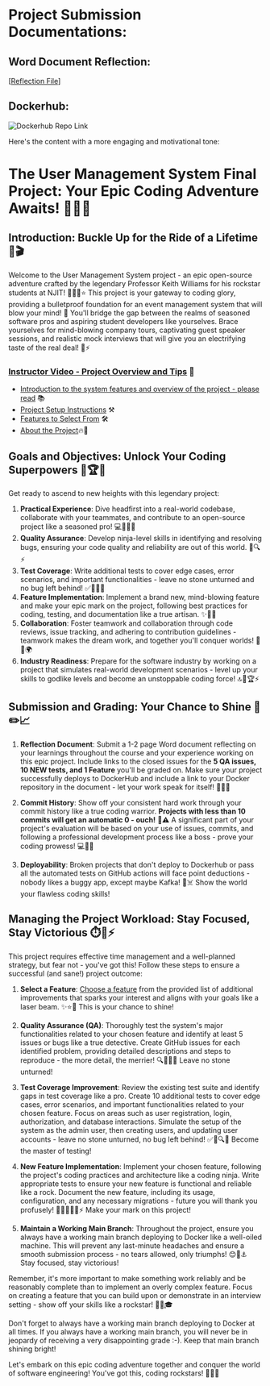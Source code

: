 # Project Submission Documentations:



## Word Document Reflection:
[[Reflection File](            )]

## Dockerhub:

![Dockerhub Repo Link](https://hub.docker.com/layers/gvinay191/user_management/latest/images/sha256-1f6ad3ad1c86736528bb81fbe61e336e6076302d19797959e909fe52e7d0fad4?context=repo)



Here's the content with a more engaging and motivational tone:

# The User Management System Final Project: Your Epic Coding Adventure Awaits! 🎉✨🔥

## Introduction: Buckle Up for the Ride of a Lifetime 🚀🎬

Welcome to the User Management System project - an epic open-source adventure crafted by the legendary Professor Keith Williams for his rockstar students at NJIT! 🏫👨‍🏫⭐ This project is your gateway to coding glory, providing a bulletproof foundation for an event management system that will blow your mind! 🤯 You'll bridge the gap between the realms of seasoned software pros and aspiring student developers like yourselves. Brace yourselves for mind-blowing company tours, captivating guest speaker sessions, and realistic mock interviews that will give you an electrifying taste of the real deal! 💼⚡

### [Instructor Video - Project Overview and Tips](https://youtu.be/gairLNAp6mA) 🎥

- [Introduction to the system features and overview of the project - please read](system_documentation.md) 📚
- [Project Setup Instructions](setup.md) ⚒️
- [Features to Select From](features.md) 🛠️
- [About the Project](about.md)🔥🌟

## Goals and Objectives: Unlock Your Coding Superpowers 🎯🏆🌟

Get ready to ascend to new heights with this legendary project:

1. **Practical Experience**: Dive headfirst into a real-world codebase, collaborate with your teammates, and contribute to an open-source project like a seasoned pro! 💻👩‍💻🔥
2. **Quality Assurance**: Develop ninja-level skills in identifying and resolving bugs, ensuring your code quality and reliability are out of this world. 🐞🔍⚡
3. **Test Coverage**: Write additional tests to cover edge cases, error scenarios, and important functionalities - leave no stone unturned and no bug left behind! ✅🧪🕵️‍♂️
4. **Feature Implementation**: Implement a brand new, mind-blowing feature and make your epic mark on the project, following best practices for coding, testing, and documentation like a true artisan. ✨🚀🎆
5. **Collaboration**: Foster teamwork and collaboration through code reviews, issue tracking, and adhering to contribution guidelines - teamwork makes the dream work, and together you'll conquer worlds! 🤝💪🌍
6. **Industry Readiness**: Prepare for the software industry by working on a project that simulates real-world development scenarios - level up your skills to godlike levels and become an unstoppable coding force! 🔝🚀🏆⚡

## Submission and Grading: Your Chance to Shine 📝✏️📈

1. **Reflection Document**: Submit a 1-2 page Word document reflecting on your learnings throughout the course and your experience working on this epic project. Include links to the closed issues for the **5 QA issues, 10 NEW tests, and 1 Feature** you'll be graded on. Make sure your project successfully deploys to DockerHub and include a link to your Docker repository in the document - let your work speak for itself! 📄🔗💥

2. **Commit History**: Show off your consistent hard work through your commit history like a true coding warrior. **Projects with less than 10 commits will get an automatic 0 - ouch!** 😬⚠️ A significant part of your project's evaluation will be based on your use of issues, commits, and following a professional development process like a boss - prove your coding prowess! 💻🔄🔥

3. **Deployability**: Broken projects that don't deploy to Dockerhub or pass all the automated tests on GitHub actions will face point deductions - nobody likes a buggy app, except maybe Kafka! 🐞☠️ Show the world your flawless coding skills!

## Managing the Project Workload: Stay Focused, Stay Victorious ⏱️🧠⚡

This project requires effective time management and a well-planned strategy, but fear not - you've got this! Follow these steps to ensure a successful (and sane!) project outcome:

1. **Select a Feature**: [Choose a feature](features.md) from the provided list of additional improvements that sparks your interest and aligns with your goals like a laser beam. ✨⭐🎯 This is your chance to shine!

2. **Quality Assurance (QA)**: Thoroughly test the system's major functionalities related to your chosen feature and identify at least 5 issues or bugs like a true detective. Create GitHub issues for each identified problem, providing detailed descriptions and steps to reproduce - the more detail, the merrier! 🔍🐞🕵️‍♀️ Leave no stone unturned!

3. **Test Coverage Improvement**: Review the existing test suite and identify gaps in test coverage like a pro. Create 10 additional tests to cover edge cases, error scenarios, and important functionalities related to your chosen feature. Focus on areas such as user registration, login, authorization, and database interactions. Simulate the setup of the system as the admin user, then creating users, and updating user accounts - leave no stone unturned, no bug left behind! ✅🧪🔍🔬 Become the master of testing!

4. **New Feature Implementation**: Implement your chosen feature, following the project's coding practices and architecture like a coding ninja. Write appropriate tests to ensure your new feature is functional and reliable like a rock. Document the new feature, including its usage, configuration, and any necessary migrations - future you will thank you profusely! 🚀✨📝👩‍💻⚡ Make your mark on this project!

5. **Maintain a Working Main Branch**: Throughout the project, ensure you always have a working main branch deploying to Docker like a well-oiled machine. This will prevent any last-minute headaches and ensure a smooth submission process - no tears allowed, only triumphs! 😊🚢⚓ Stay focused, stay victorious!

Remember, it's more important to make something work reliably and be reasonably complete than to implement an overly complex feature. Focus on creating a feature that you can build upon or demonstrate in an interview setting - show off your skills like a rockstar! 💪🚀🎓

Don't forget to always have a working main branch deploying to Docker at all times. If you always have a working main branch, you will never be in jeopardy of receiving a very disappointing grade :-). Keep that main branch shining bright!

Let's embark on this epic coding adventure together and conquer the world of software engineering! You've got this, coding rockstars! 🚀🌟✨

